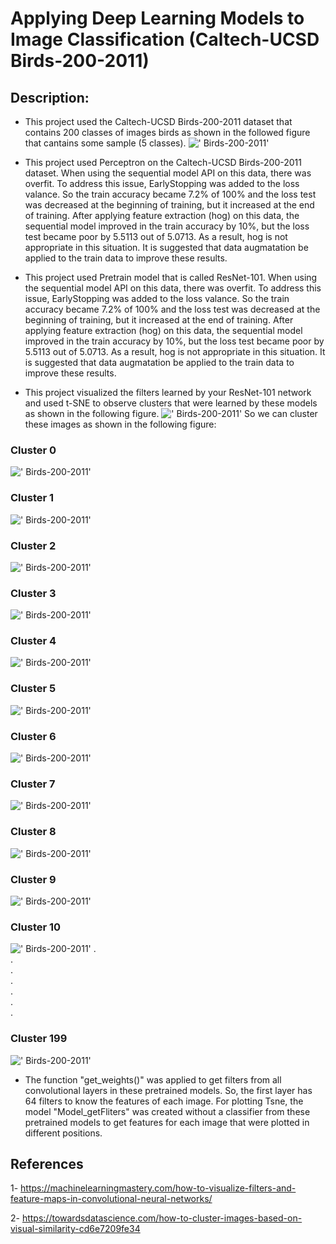 # Applying Deep Learning Models to Image Classification (Caltech-UCSD Birds-200-2011)
## Description:
- This project used the Caltech-UCSD Birds-200-2011  dataset that contains 200 classes of images birds as shown in the followed figure that cantains some sample (5 classes).
![' Birds-200-2011'](images_cvS2/Caltech-UCSD.jpg)

- This project used Perceptron on the Caltech-UCSD Birds-200-2011 dataset. When using the sequential model API on this data, there was overfit. To address this issue, EarlyStopping was added to the loss valance. So the train accuracy became 7.2% of 100% and the loss test was decreased at the beginning of training, but it increased at the end of training. After applying feature extraction (hog) on this data, the sequential model improved in the train accuracy by 10%, but the loss test became poor by 5.5113 out of 5.0713. As a result, hog is not appropriate in this situation. It is suggested that data augmatation be applied to the train data to improve these results.
- This project used Pretrain model that is called ResNet-101. When using the sequential model API on this data, there was overfit. To address this issue, EarlyStopping was added to the loss valance. So the train accuracy became 7.2% of 100% and the loss test was decreased at the beginning of training, but it increased at the end of training. After applying feature extraction (hog) on this data, the sequential model improved in the train accuracy by 10%, but the loss test became poor by 5.5113 out of 5.0713. As a result, hog is not appropriate in this situation. It is suggested that data augmatation be applied to the train data to improve these results.

- This project visualized the filters learned by your ResNet-101 network and used t-SNE to observe clusters that were learned by these models as shown in the following figure.
![' Birds-200-2011'](images_cvS2/tesne.png)
So we can cluster these images as shown in 
the following figure:<br/>
### Cluster 0
![' Birds-200-2011'](images_cvS2/Cluster0.png)
### Cluster 1
![' Birds-200-2011'](images_cvS2/Cluster1.png)
### Cluster 2
![' Birds-200-2011'](images_cvS2/Cluster2.png)
### Cluster 3
![' Birds-200-2011'](images_cvS2/Cluster3.png)
### Cluster 4
![' Birds-200-2011'](images_cvS2/Cluster3.png)
### Cluster 5
![' Birds-200-2011'](images_cvS2/Cluster5.png)
### Cluster 6
![' Birds-200-2011'](images_cvS2/Cluster6.png)
### Cluster 7
![' Birds-200-2011'](images_cvS2/Cluster7.png)
### Cluster 8
![' Birds-200-2011'](images_cvS2/Cluster8.png)
### Cluster 9
![' Birds-200-2011'](images_cvS2/Cluster9.png)
### Cluster 10
![' Birds-200-2011'](images_cvS2/Cluster10.png)
.<br/>.<br/>.<br/>.<br/>.<br/>.<br/>.
### Cluster 199
![' Birds-200-2011'](images_cvS2/Cluster199.png)

- The function "get_weights()" was applied to get filters from all convolutional layers in these pretrained models. So, the first layer has 64 filters to know the features of each image. For plotting Tsne, the model "Model_getFliters" was created without a classifier from these pretrained models to get features for each image that were plotted in different positions.
## References
1- https://machinelearningmastery.com/how-to-visualize-filters-and-feature-maps-in-convolutional-neural-networks/

2- https://towardsdatascience.com/how-to-cluster-images-based-on-visual-similarity-cd6e7209fe34


